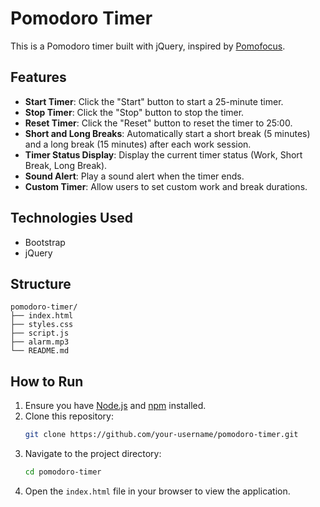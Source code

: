 # Pomodoro Timer

This is a Pomodoro timer built with jQuery, inspired by [Pomofocus](https://pomofocus.io/app).

## Features

- **Start Timer**: Click the "Start" button to start a 25-minute timer.
- **Stop Timer**: Click the "Stop" button to stop the timer.
- **Reset Timer**: Click the "Reset" button to reset the timer to 25:00.
- **Short and Long Breaks**: Automatically start a short break (5 minutes) and a long break (15 minutes) after each work session.
- **Timer Status Display**: Display the current timer status (Work, Short Break, Long Break).
- **Sound Alert**: Play a sound alert when the timer ends.
- **Custom Timer**: Allow users to set custom work and break durations.

## Technologies Used

- Bootstrap
- jQuery

## Structure

```
pomodoro-timer/
├── index.html
├── styles.css
├── script.js
├── alarm.mp3
└── README.md
```

## How to Run

1. Ensure you have [Node.js](https://nodejs.org/) and [npm](https://www.npmjs.com/) installed.
2. Clone this repository:
   ```bash
   git clone https://github.com/your-username/pomodoro-timer.git
   ```
3. Navigate to the project directory:
   ```bash
   cd pomodoro-timer
   ```
4. Open the `index.html` file in your browser to view the application.
